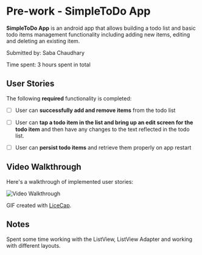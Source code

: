 # Pre-work - SimpleToDo App

**SimpleToDo App** is an android app that allows building a todo list and basic todo items management functionality including adding new items, editing and deleting an existing item.

Submitted by: Saba Chaudhary

Time spent: 3 hours spent in total

## User Stories

The following **required** functionality is completed:

* [ ] User can **successfully add and remove items** from the todo list
* [ ] User can **tap a todo item in the list and bring up an edit screen for the todo item** and then have any changes to the text reflected in the todo list.
* [ ] User can **persist todo items** and retrieve them properly on app restart


## Video Walkthrough 

Here's a walkthrough of implemented user stories:

<img src='http://www.github.com/sabachau/Android-Applications/SimpleToDoApp/simpleTodoApp_3.gif' title='Video Walkthrough' width='' alt='Video Walkthrough' />

GIF created with [LiceCap](http://www.cockos.com/licecap/).

## Notes

Spent some time working with the ListView, ListView Adapter and working with different layouts.

